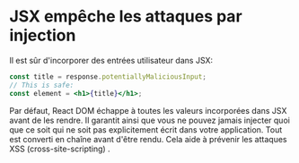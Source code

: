 # JSX empêche les attaques par injection

Il est sûr d'incorporer des entrées utilisateur dans JSX:

````jsx
const title = response.potentiallyMaliciousInput;
// This is safe:
const element = <h1>{title}</h1>;
````

Par défaut, React DOM échappe à toutes les valeurs incorporées dans JSX avant de les rendre. Il garantit ainsi que vous ne pouvez jamais injecter quoi que ce soit qui ne soit pas explicitement écrit dans votre application. Tout est converti en chaîne avant d'être rendu. Cela aide à prévenir les attaques XSS (cross-site-scripting) .


